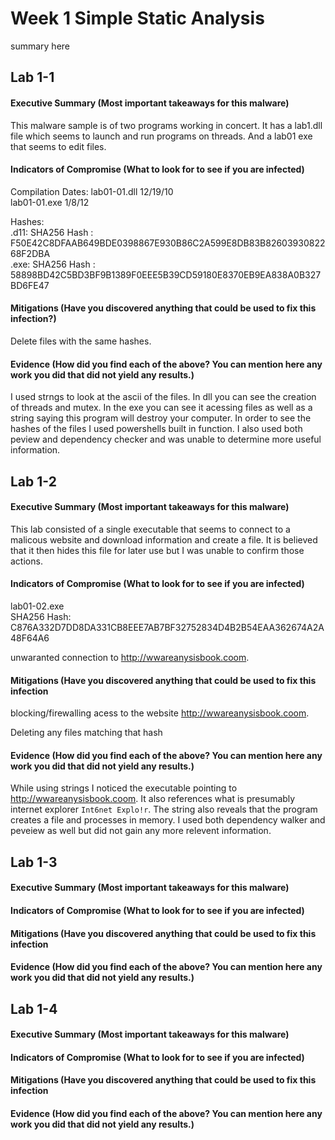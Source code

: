 # Week 1 Simple Static Analysis
  summary here

## Lab 1-1
  
#### Executive Summary (Most important takeaways for this malware)
This malware sample is of two programs working in concert. It has a lab1.dll file which seems to launch and run programs on threads. And a lab01 exe that  seems to edit files. 
#### Indicators of Compromise (What to look for to see if you are infected)
 Compilation Dates: 
 lab01-01.dll 12/19/10 \
 lab01-01.exe 1/8/12 
 
 Hashes: \
  .d11: SHA256 Hash      : F50E42C8DFAAB649BDE0398867E930B86C2A599E8DB83B8260393082268F2DBA \
  .exe: SHA256 Hash      : 58898BD42C5BD3BF9B1389F0EEE5B39CD59180E8370EB9EA838A0B327BD6FE47
  

#### Mitigations (Have you discovered anything that could be used to fix this infection?)

Delete files with the same hashes.

#### Evidence (How did you find each of the above? You can mention here any work you did that did not yield any results.)

I used strngs to look at the ascii of the files. In dll you can see the creation of threads and mutex. In the exe you can see it acessing files as well as a string saying this program will destroy your computer. In order to see the hashes of the files I used powershells built in function. I also used both peview and dependency checker and was unable to determine more useful information. 

## Lab 1-2

#### Executive Summary (Most important takeaways for this malware)

This lab consisted of a single executable that seems to connect to a malicous website and download information and create a file. It is believed that it then hides this file for later use but I was unable to confirm those actions. 

#### Indicators of Compromise (What to look for to see if you are infected)
lab01-02.exe \
SHA256 Hash: C876A332D7DD8DA331CB8EEE7AB7BF32752834D4B2B54EAA362674A2A48F64A6

unwaranted connection to http://wwareanysisbook.coom.

#### Mitigations (Have you discovered anything that could be used to fix this infection

blocking/firewalling acess to the website http://wwareanysisbook.coom.

Deleting any files matching that hash 


#### Evidence (How did you find each of the above? You can mention here any work you did that did not yield any results.)
While using strings I noticed the executable pointing to http://wwareanysisbook.coom. It also references  what is presumably internet explorer ```Int6net Explo!r```. The string also reveals that the program creates a file and processes in memory. I used both dependency walker and peveiew as well but did not gain any more relevent information.

## Lab 1-3

#### Executive Summary (Most important takeaways for this malware)


#### Indicators of Compromise (What to look for to see if you are infected)

#### Mitigations (Have you discovered anything that could be used to fix this infection

#### Evidence (How did you find each of the above? You can mention here any work you did that did not yield any results.)


## Lab 1-4


#### Executive Summary (Most important takeaways for this malware)


#### Indicators of Compromise (What to look for to see if you are infected)

#### Mitigations (Have you discovered anything that could be used to fix this infection

#### Evidence (How did you find each of the above? You can mention here any work you did that did not yield any results.)
